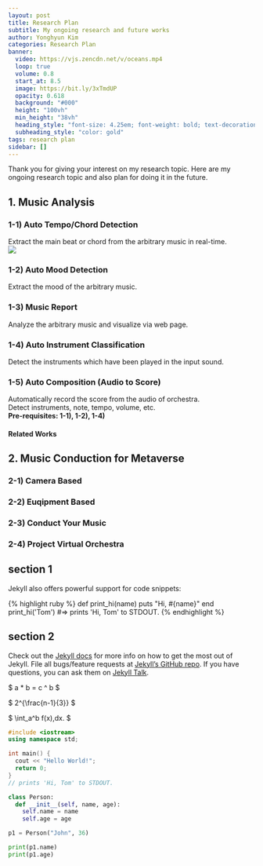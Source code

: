 ```yaml
---
layout: post
title: Research Plan
subtitle: My ongoing research and future works 
author: Yonghyun Kim
categories: Research Plan
banner:
  video: https://vjs.zencdn.net/v/oceans.mp4
  loop: true
  volume: 0.8
  start_at: 8.5
  image: https://bit.ly/3xTmdUP
  opacity: 0.618
  background: "#000"
  height: "100vh"
  min_height: "38vh"
  heading_style: "font-size: 4.25em; font-weight: bold; text-decoration: underline"
  subheading_style: "color: gold"
tags: research plan 
sidebar: []
---
```


Thank you for giving your interest on my research topic. Here are my ongoing research topic and also plan for doing it in the future.

## 1. Music Analysis
###  1-1) Auto Tempo/Chord Detection
  Extract the main beat or chord from the arbitrary music in real-time.   
  <img src = "yonghyunk1m.github.io/assets/images/research-plan-1-1.png">

###  1-2) Auto Mood Detection
  Extract the mood of the arbitrary music.
###  1-3) Music Report
  Analyze the arbitrary music and visualize via web page. 
###  1-4) Auto Instrument Classification
  Detect the instruments which have been played in the input sound.
###  1-5) Auto Composition (Audio to Score)
  Automatically record the score from the audio of orchestra.   
  Detect instruments, note, tempo, volume, etc.   
  **Pre-requisites: 1-1), 1-2), 1-4)**
  
  #### Related Works
  

## 2. Music Conduction for Metaverse

###  2-1) Camera Based
###  2-2) Euqipment Based
###  2-3) Conduct Your Music
###  2-4) Project Virtual Orchestra

## section 1

Jekyll also offers powerful support for code snippets:

{% highlight ruby %}
def print_hi(name)
puts "Hi, #{name}"
end
print_hi('Tom')
#=> prints 'Hi, Tom' to STDOUT.
{% endhighlight %}

## section 2

Check out the [Jekyll docs][jekyll-docs] for more info on how to get the most out of Jekyll. File all bugs/feature requests at [Jekyll’s GitHub repo][jekyll-gh]. If you have questions, you can ask them on [Jekyll Talk][jekyll-talk].

[jekyll-docs]: https://jekyllrb.com/docs/home
[jekyll-gh]: https://github.com/jekyll/jekyll
[jekyll-talk]: https://talk.jekyllrb.com/

$ a \* b = c ^ b $

$ 2^{\frac{n-1}{3}} $

$ \int_a^b f(x)\,dx. $

```cpp
#include <iostream>
using namespace std;

int main() {
  cout << "Hello World!";
  return 0;
}
// prints 'Hi, Tom' to STDOUT.
```

```python
class Person:
  def __init__(self, name, age):
    self.name = name
    self.age = age

p1 = Person("John", 36)

print(p1.name)
print(p1.age)
```
